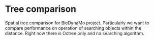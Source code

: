 # Tree comparison
Spatial tree comparison for BioDynaMo project.
Particularly we want to compare performance on operation of searching objects within the distance. 
Right now there is Octree only and no searching algorithm.
